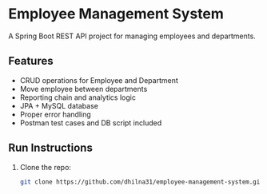 # Employee Management System

A Spring Boot REST API project for managing employees and departments.

## Features
- CRUD operations for Employee and Department
- Move employee between departments
- Reporting chain and analytics logic
- JPA + MySQL database
- Proper error handling
- Postman test cases and DB script included

## Run Instructions
1. Clone the repo:
   ```bash
   git clone https://github.com/dhilna31/employee-management-system.git
